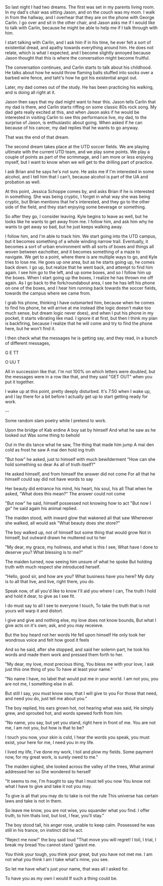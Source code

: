 So last night I had two dreams. The first was set in my parents living room. In
my dad's chair was sitting Jason, and on the couch was my mom. I walk in from
the hallway, and I overhear that they are on the phone with George Carlin. I go
over and sit in the other chair, and Jason asks me if I would like to talk with
Carlin, because he might be able to help me if I talk through with him.

I start talking with Carlin, and I ask him if in his time, he ever felt a sort
of existential dread, and apathy towards everything around him. He does not
relate, which is what I expected, and I become slightly annoyed because Jason
thought that this is where the conversation might become fruitful.

The conversation continues, and Carlin starts to talk about his childhood. He
talks about how he would throw flaming balls stuffed into socks over a barbed
wire fence, and taht's how he got his existential angst out.

Later, my dad comes out of the study. He has been practicing his walking, and
is doing all right at it.

Jason then says that my dad might want to hear this. Jason tells Carlin that my
dad is there, and Carlin starts riffing on some classic 80s rock song. My dad
gets really excited at this, and when Jason asks if he would be interested in
visiting Carlin to see this performance live, my dad, to the surprise of Jason,
is enthusiastic about going. When asked if he can because of his cancer, my dad
replies that he wants to go anyway.

That was the end of that dream.

The second dream takes place at the UTD soccer fields. We are playing ultimate
with the current UTD team, and we play some points. We play a couple of points
as part of the scrimmage, and I am more or less enjoying myself, but I want to
know when we will get to the drilling part of practice.

I ask Brian and he says he's not sure. He asks me if I'm interested in some
alcohol, and I tell him that I can't, because alcohol is part of the UA and
probation as well.

At this point, Jessica Schoppe comes by, and asks Brian if he is interested in
something. She was being cryptic, I forget in what way she was being cryptic,
but Brian mentions that he's interested, and they go to the other side of the
field, and they start enjoying some beverage or something.

So after they go, I consider leaving. Kyle begins to leave as well, but he
looks like he wants to get away from me. I follow him, and ask him why he
wants to get away so bad, but he just keeps walking away.

I follow him, and I'm able to track him. We start going into the UTD campus,
but it becomes something of a whole winding narrow trail. Eventually, it
becomes a sort of urban environment with all sorts of boxes and things all
woven between eachother, and it becomes something of a maze to navigate. We get
to a point, where there is are multiple ways to go, and Kyle tries to lose me.
He goes up one area, but as he starts going up, he comes back down. I go up,
but realize that he went back, and attempt to find him again. I see him go to
the left, and up some boxes, and so I follow him up the boxes. When I start
going up the boxes, I realize he has thrown me off again. As I go back to the
fork/roundabout area, I see he has left his phone on one of the boxes, and I
hear him running back towards the soccer fields, towards the campus where we
came from.

I grab his phone, thinking I have outsmarted him, because when he comes to find
his phone, he will arrive at me instead (the logic doesn't make too much sense,
but dream logic never does), and when I put his phone in my pocket, it starts
vibrating like mad. I ignore it at first, but then I think my plan is
backfiring, because I realize that he will come and try to find the phone here,
but he won't find it.

I then check what the messages he is getting say, and they read, in a bunch of
different messages,

G
E
TT

O
UU
T

All in succession like that. I'm not 100% on which letters were doubled, but
the messages were in a row like that, and they said "GET OUT" when you put it
together.

I wake up at this point, pretty deeply disturbed. It's 7:50 when I wake up, and
I lay there for a bit before I actually get up to start getting ready for work.

--

Some random slam poetry while I pretend to work.

Upon the bridge of Kab erdine
A boy sat by himself
And what he saw as he looked out
Was some thing to behold

Out in the dis tance what he saw,
The thing that made him jump
A mai den cold as frost he saw
A mai den hold ing truth

"But how" he asked, just to himself
with much bewilderment
"How can she hold something so dear
As all of truth itself?"

He asked himself, and from himself
the answer did not come
For all that he himself could say
did not have words to say

Her beauty did entrance his mind,
his heart, his soul, his all
That when he asked, "What does this mean?"
The answer could not come

"But now" he said, himself possessed
not knowing how to act
"But now I go" he said again
his animal replied.

The maiden stood, with inward glow
that wakened all that saw
Whereever she walked, all would ask
"What beauty does she store?"

The boy walked up, not of himself
but some thing that would grow
Not in himself, but outward drawn
he muttered out to her

"My dear, my grace, my holiness,
and what is this I see,
What have I done to deserve you?
What blessing is to me?"

The maiden turned, now seeing him
unsure of what he spoke
But holding truth with much respect
she introduced herself.

"Hello, good sir, and how are you?
What business have you here?
My duty is to all that live,
and live, right there, you do.

Speak now, of all you'd like to know
I'll aid you where I can,
The truth I hold and hold it dear,
to give as I see fit.

I do must say to all I see
to everyone I touch,
To take the truth that is not yours
will warp it and distort.

I give and give and nothing else,
my love does not know bounds,
But what I give acts on it's own;
ask, and you may receieve.

But the boy heard not her words
He fell upon himself
He only took her wondrous voice
and felt how good it feels

And so he said, after she stopped,
and said her solemn part,
he took his words and made them work
and pressed them forth to her.

"My dear, my love, most precious thing,
You bless me with your love,
I ask just this one thing of you
To have at least your name."

"No name I have, no label that
would put me in your world.
I am not you, you are not me,
I something else in all.

But still I say, you must know now,
that I will give to you
For those that need, and need you do,
just tell me about you."

The boy replied, his ears grown hot,
not hearing what was said,
He simply grew, and sprouted hot,
and words spewed forth from him.

"No name, you say, but yet you stand,
right here in front of me.
You are not me, I am not you,
but how is that to be?

I touch you now, your skin is cold,
I hear the words you speak,
you must exist, your here for me,
I need you in my life.

I lived my life, I've done my work,
I toil and plow my fields.
Some payment now, for my great work,
is surely owed to me."

The maiden sighed, she looked across
the valley of the trees,
What animal addressed her so
She wondered to herself

"It seems to me, I'm fraught to say
that I must tell you now
You know not what I have to give
and take it not you may.

To give is all that you may do
to take is not the rule
This universe has certain laws
and take is not in them.

So leave me know, you are not wise,
you squander what you find.
I offer truth, to him thats lost,
but lost, I fear, you'll stay."

The boy stood tall, his anger rose,
unable to keep calm.
Possessed he was still in his trance,
on instinct did he act.

"Reject me now!" the boy said loud
"That move you will regret!
I toil, I trial, I break my bread
You cannot stand 'gaisnt me.

You think your tough, you think your great,
but you have not met me.
I am not what you think I am
I take what's mine, you see.

So let me have what's just your name,
that was all I asked for.



To have you as my own I would
If such a thing could be.






